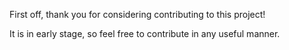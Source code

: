 First off, thank you for considering contributing to this project!

It is in early stage, so feel free to contribute in any useful manner.
